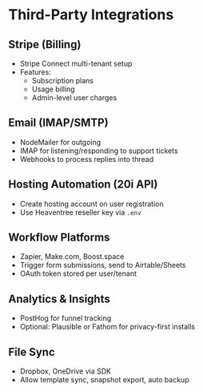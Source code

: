 
# Third-Party Integrations

## Stripe (Billing)
- Stripe Connect multi-tenant setup
- Features:
  - Subscription plans
  - Usage billing
  - Admin-level user charges

## Email (IMAP/SMTP)
- NodeMailer for outgoing
- IMAP for listening/responding to support tickets
- Webhooks to process replies into thread

## Hosting Automation (20i API)
- Create hosting account on user registration
- Use Heaventree reseller key via `.env`

## Workflow Platforms
- Zapier, Make.com, Boost.space
- Trigger form submissions, send to Airtable/Sheets
- OAuth token stored per user/tenant

## Analytics & Insights
- PostHog for funnel tracking
- Optional: Plausible or Fathom for privacy-first installs

## File Sync
- Dropbox, OneDrive via SDK
- Allow template sync, snapshot export, auto backup
